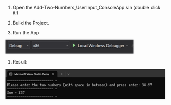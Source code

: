 1. Open the Add-Two-Numbers_UserInput_ConsoleApp.sln (double click it!)

2. Build the Project.

3. Run the App  
<img src="imgs/VS_Run_App.png" alt="VS_Run_App" style="width:400px;"/>

1. Result:  
<img src="imgs/Add-Two-Numbers_UserInput_ConsoleApp_1_result.png" alt="Add-Two-Numbers_UserInput_ConsoleApp_1_result" style="width:500px;"/>
